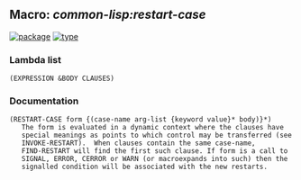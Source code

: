 ## Macro: ***common-lisp:restart-case***
[![package](https://img.shields.io/badge/Package-COMMON--LISP-5f9ea0.svg?style=social&colorA=999999)](../) [![type](https://img.shields.io/badge/Type-Macro-5f9ea0.svg?style=social&colorA=999999)](../#macro) 
### Lambda list
```
(EXPRESSION &BODY CLAUSES)
```
### Documentation
```
(RESTART-CASE form {(case-name arg-list {keyword value}* body)}*)
   The form is evaluated in a dynamic context where the clauses have
   special meanings as points to which control may be transferred (see
   INVOKE-RESTART).  When clauses contain the same case-name,
   FIND-RESTART will find the first such clause. If form is a call to
   SIGNAL, ERROR, CERROR or WARN (or macroexpands into such) then the
   signalled condition will be associated with the new restarts.
```
